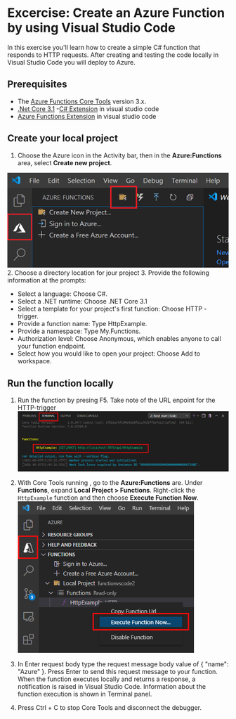 # Excercise: Create an Azure Function by using Visual Studio Code
In this exercise you'll learn how to create a simple C# function that responds to HTTP requests. After creating and testing the code locally in Visual Studio Code you will deploy to Azure.

## Prerequisites
- The [Azure Functions Core Tools](https://docs.microsoft.com/en-us/azure/azure-functions/functions-run-local?tabs=v4%2Cwindows%2Ccsharp%2Cportal%2Cbash%2Ckeda#install-the-azure-functions-core-tools) version 3.x.
- [.Net Core 3.1](https://dotnet.microsoft.com/en-us/download/dotnet/3.1)
-[C# Extension](https://marketplace.visualstudio.com/items?itemName=ms-dotnettools.csharp) in visual studio code
- [Azure Functions Extension](https://marketplace.visualstudio.com/items?itemName=ms-azuretools.vscode-azurefunctions) in visual studio code

## Create your local project
1. Choose the Azure icon in the Activity bar, then in the **Azure:Functions** area, select **Create new project**.

![create project](create-function.png)
2. Choose a directory location for jour project
3. Provide the following information at the prompts:

- Select a language: Choose C#.
- Select a .NET runtime: Choose .NET Core 3.1
- Select a template for your project's first function: Choose HTTP - trigger.
- Provide a function name: Type HttpExample.
- Provide a namespace: Type My.Functions.
- Authorization level: Choose Anonymous, which enables anyone to call your function endpoint.
- Select how you would like to open your project: Choose Add to workspace.

## Run the function locally
1. Run the function by presing F5. Take note of the URL enpoint for the HTTP-trigger 
![HttpExample url](run-function-local.png)

2. With Core Tools running , go to the **Azure:Functions** are. Under **Functions**, expand **Local Project > Functions**. Right-click the `HttpExample` function and then choose **Execute Function Now**.
![Execute](execute-function.png)
3. In Enter request body type the request message body value of { "name": "Azure" }. Press Enter to send this request message to your function. When the function executes locally and returns a response, a notification is raised in Visual Studio Code. Information about the function execution is shown in Terminal panel.

4. Press Ctrl + C to stop Core Tools and disconnect the debugger.

